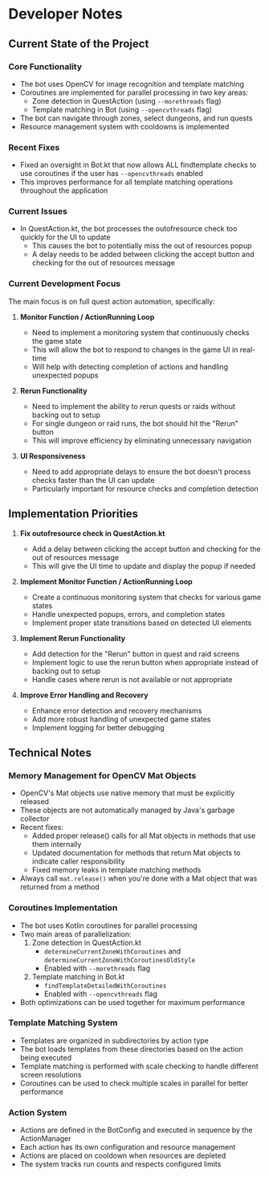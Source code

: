 # Developer Notes

## Current State of the Project

### Core Functionality
- The bot uses OpenCV for image recognition and template matching
- Coroutines are implemented for parallel processing in two key areas:
  - Zone detection in QuestAction (using `--morethreads` flag)
  - Template matching in Bot (using `--opencvthreads` flag)
- The bot can navigate through zones, select dungeons, and run quests
- Resource management system with cooldowns is implemented

### Recent Fixes
- Fixed an oversight in Bot.kt that now allows ALL findtemplate checks to use coroutines if the user has `--opencvthreads` enabled
- This improves performance for all template matching operations throughout the application

### Current Issues
- In QuestAction.kt, the bot processes the outofresource check too quickly for the UI to update
  - This causes the bot to potentially miss the out of resources popup
  - A delay needs to be added between clicking the accept button and checking for the out of resources message

### Current Development Focus
The main focus is on full quest action automation, specifically:

1. **Monitor Function / ActionRunning Loop**
   - Need to implement a monitoring system that continuously checks the game state
   - This will allow the bot to respond to changes in the game UI in real-time
   - Will help with detecting completion of actions and handling unexpected popups

2. **Rerun Functionality**
   - Need to implement the ability to rerun quests or raids without backing out to setup
   - For single dungeon or raid runs, the bot should hit the "Rerun" button
   - This will improve efficiency by eliminating unnecessary navigation

3. **UI Responsiveness**
   - Need to add appropriate delays to ensure the bot doesn't process checks faster than the UI can update
   - Particularly important for resource checks and completion detection

## Implementation Priorities

1. **Fix outofresource check in QuestAction.kt**
   - Add a delay between clicking the accept button and checking for the out of resources message
   - This will give the UI time to update and display the popup if needed

2. **Implement Monitor Function / ActionRunning Loop**
   - Create a continuous monitoring system that checks for various game states
   - Handle unexpected popups, errors, and completion states
   - Implement proper state transitions based on detected UI elements

3. **Implement Rerun Functionality**
   - Add detection for the "Rerun" button in quest and raid screens
   - Implement logic to use the rerun button when appropriate instead of backing out to setup
   - Handle cases where rerun is not available or not appropriate

4. **Improve Error Handling and Recovery**
   - Enhance error detection and recovery mechanisms
   - Add more robust handling of unexpected game states
   - Implement logging for better debugging

## Technical Notes

### Memory Management for OpenCV Mat Objects
- OpenCV's Mat objects use native memory that must be explicitly released
- These objects are not automatically managed by Java's garbage collector
- Recent fixes:
  - Added proper release() calls for all Mat objects in methods that use them internally
  - Updated documentation for methods that return Mat objects to indicate caller responsibility
  - Fixed memory leaks in template matching methods
- Always call `mat.release()` when you're done with a Mat object that was returned from a method

### Coroutines Implementation
- The bot uses Kotlin coroutines for parallel processing
- Two main areas of parallelization:
  1. Zone detection in QuestAction.kt
     - `determineCurrentZoneWithCoroutines` and `determineCurrentZoneWithCoroutinesOldStyle`
     - Enabled with `--morethreads` flag
  2. Template matching in Bot.kt
     - `findTemplateDetailedWithCoroutines`
     - Enabled with `--opencvthreads` flag
- Both optimizations can be used together for maximum performance

### Template Matching System
- Templates are organized in subdirectories by action type
- The bot loads templates from these directories based on the action being executed
- Template matching is performed with scale checking to handle different screen resolutions
- Coroutines can be used to check multiple scales in parallel for better performance

### Action System
- Actions are defined in the BotConfig and executed in sequence by the ActionManager
- Each action has its own configuration and resource management
- Actions are placed on cooldown when resources are depleted
- The system tracks run counts and respects configured limits
